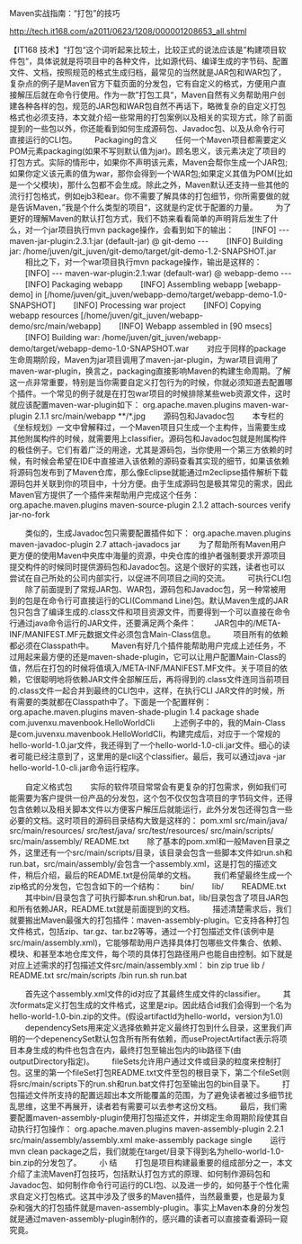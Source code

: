 Maven实战指南：“打包”的技巧

http://tech.it168.com/a2011/0623/1208/000001208653_all.shtml

【IT168 技术】“打包“这个词听起来比较土，比较正式的说法应该是”构建项目软件包“，具体说就是将项目中的各种文件，比如源代码、编译生成的字节码、配置文件、文档，按照规范的格式生成归档，最常见的当然就是JAR包和WAR包了，复杂点的例子是Maven官方下载页面的分发包，它有自定义的格式，方便用户直接解压后就在命令行使用。作为一款”打包工具“，Maven自然有义务帮助用户创建各种各样的包，规范的JAR包和WAR包自然不再话下，略微复杂的自定义打包格式也必须支持，本文就介绍一些常用的打包案例以及相关的实现方式，除了前面提到的一些包以外，你还能看到如何生成源码包、Javadoc包、以及从命令行可直接运行的CLI包。
　　Packaging的含义
　　任何一个Maven项目都需要定义POM元素packaging(如果不写则默认值为jar)。顾名思义，该元素决定了项目的打包方式。实际的情形中，如果你不声明该元素，Maven会帮你生成一个JAR包;如果你定义该元素的值为war，那你会得到一个WAR包;如果定义其值为POM(比如是一个父模块)，那什么包都不会生成。除此之外，Maven默认还支持一些其他的流行打包格式，例如ejb3和ear。你不需要了解具体的打包细节，你所需要做的就是告诉Maven，”我是个什么类型的项目“，这就是约定优于配置的力量。
　　为了更好的理解Maven的默认打包方式，我们不妨来看看简单的声明背后发生了什么，对一个jar项目执行mvn package操作，会看到如下的输出：
　　[INFO] --- maven-jar-plugin:2.3.1:jar (default-jar) @ git-demo ---
　　[INFO] Building jar: /home/juven/git_juven/git-demo/target/git-demo-1.2-SNAPSHOT.jar
　　相比之下，对一个war项目执行mvn package操作，输出是这样的：
　　[INFO] --- maven-war-plugin:2.1:war (default-war) @ webapp-demo ---
　　[INFO] Packaging webapp
　　[INFO] Assembling webapp [webapp-demo] in [/home/juven/git_juven/webapp-demo/target/webapp-demo-1.0-SNAPSHOT]
　　[INFO] Processing war project
　　[INFO] Copying webapp resources [/home/juven/git_juven/webapp-demo/src/main/webapp]
　　[INFO] Webapp assembled in [90 msecs]
　　[INFO] Building war: /home/juven/git_juven/webapp-demo/target/webapp-demo-1.0-SNAPSHOT.war
　　对应于同样的package生命周期阶段，Maven为jar项目调用了maven-jar-plugin，为war项目调用了maven-war-plugin，换言之，packaging直接影响Maven的构建生命周期。了解这一点非常重要，特别是当你需要自定义打包行为的时候，你就必须知道去配置哪个插件。一个常见的例子就是在打包war项目的时候排除某些web资源文件，这时就应该配置maven-war-plugin如下：
<plugin>
<groupId>org.apache.maven.plugins</groupId>
<artifactId>maven-war-plugin</artifactId>
<version>2.1.1</version>
<configuration>
<webResources>
<resource> <directory>src/main/webapp</directory>
<excludes>
<exclude>**/*.jpg</exclude>
</excludes>
</resource>
</webResources>
</configuration>
</plugin>
　　源码包和Javadoc包
　　本专栏的《坐标规划》一文中曾解释过，一个Maven项目只生成一个主构件，当需要生成其他附属构件的时候，就需要用上classifier。源码包和Javadoc包就是附属构件的极佳例子。它们有着广泛的用途，尤其是源码包，当你使用一个第三方依赖的时候，有时候会希望在IDE中直接进入该依赖的源码查看其实现的细节，如果该依赖将源码包发布到了Maven仓库，那么像Eclipse就能通过m2eclipse插件解析下载源码包并关联到你的项目中，十分方便。由于生成源码包是极其常见的需求，因此Maven官方提供了一个插件来帮助用户完成这个任务：
<plugin>
<groupId>org.apache.maven.plugins</groupId>
<artifactId>maven-source-plugin</artifactId>
<version>2.1.2</version>
<executions>
<execution>
<id>attach-sources</id>
<phase>verify</phase>
<goals>
<goal>jar-no-fork</goal>
</goals>
</execution>
</executions>
</plugin>

　　类似的，生成Javadoc包只需要配置插件如下：
<plugin> 
<groupId>org.apache.maven.plugins</groupId>
<artifactId>maven-javadoc-plugin</artifactId>
<version>2.7</version>
<executions>
<execution>
<id>attach-javadocs</id>
<goals>
<goal>jar</goal>
</goals>
</execution>
</executions>
</plugin>
　　为了帮助所有Maven用户更方便的使用Maven中央库中海量的资源，中央仓库的维护者强制要求开源项目提交构件的时候同时提供源码包和Javadoc包。这是个很好的实践，读者也可以尝试在自己所处的公司内部实行，以促进不同项目之间的交流。
　　可执行CLI包
　　除了前面提到了常规JAR包、WAR包，源码包和Javadoc包，另一种常被用到的包是在命令行可直接运行的CLI(Command Line)包。默认Maven生成的JAR包只包含了编译生成的.class文件和项目资源文件，而要得到一个可以直接在命令行通过java命令运行的JAR文件，还要满足两个条件：
　　JAR包中的/META-INF/MANIFEST.MF元数据文件必须包含Main-Class信息。
　　项目所有的依赖都必须在Classpath中。
　　Maven有好几个插件能帮助用户完成上述任务，不过用起来最方便的还是maven-shade-plugin，它可以让用户配置Main-Class的值，然后在打包的时候将值填入/META-INF/MANIFEST.MF文件。关于项目的依赖，它很聪明地将依赖JAR文件全部解压后，再将得到的.class文件连同当前项目的.class文件一起合并到最终的CLI包中，这样，在执行CLI JAR文件的时候，所有需要的类就都在Classpath中了。下面是一个配置样例：
<plugin>
<groupId>org.apache.maven.plugins</groupId>
<artifactId>maven-shade-plugin</artifactId>
<version>1.4</version>
<executions>
<execution>
<phase>package</phase>
<goals>
<goal>shade</goal>
</goals>
<configuration>
<transformers>
<transformer implementation="org.apache.maven.plugins.shade.resource.ManifestResourceTransformer">
<mainClass>com.juvenxu.mavenbook.HelloWorldCli</mainClass>
</transformer>
</transformers>
</configuration>
</execution>
</executions>
</plugin>
　　上述例子中的，我的Main-Class是com.juvenxu.mavenbook.HelloWorldCli，构建完成后，对应于一个常规的hello-world-1.0.jar文件，我还得到了一个hello-world-1.0-cli.jar文件。细心的读者可能已经注意到了，这里用的是cli这个classifier。最后，我可以通过java -jar hello-world-1.0-cli.jar命令运行程序。

　　自定义格式包
　　实际的软件项目常常会有更复杂的打包需求，例如我们可能需要为客户提供一份产品的分发包，这个包不仅仅包含项目的字节码文件，还得包含依赖以及相关脚本文件以方便客户解压后就能运行，此外分发包还得包含一些必要的文档。这时项目的源码目录结构大致是这样的：
pom.xml
src/main/java/
src/main/resources/
src/test/java/
src/test/resources/
src/main/scripts/
src/main/assembly/
README.txt
　　除了基本的pom.xml和一般Maven目录之外，这里还有一个src/main/scripts/目录，该目录会包含一些脚本文件如run.sh和run.bat，src/main/assembly/会包含一个assembly.xml，这是打包的描述文件，稍后介绍，最后的README.txt是份简单的文档。
　　我们希望最终生成一个zip格式的分发包，它包含如下的一个结构：
　　bin/
　　lib/
　　README.txt
　　其中bin/目录包含了可执行脚本run.sh和run.bat，lib/目录包含了项目JAR包和所有依赖JAR，README.txt就是前面提到的文档。
　　描述清楚需求后，我们就要搬出Maven最强大的打包插件：maven-assembly-plugin。它支持各种打包文件格式，包括zip、tar.gz、tar.bz2等等，通过一个打包描述文件(该例中是src/main/assembly.xml)，它能够帮助用户选择具体打包哪些文件集合、依赖、模块、和甚至本地仓库文件，每个项的具体打包路径用户也能自由控制。如下就是对应上述需求的打包描述文件src/main/assembly.xml：
<assembly>
<id>bin</id>
<formats>
<format>zip</format>
</formats>
<dependencySets>
<dependencySet>
<useProjectArtifact>true</useProjectArtifact>
<outputDirectory>lib</outputDirectory>
</dependencySet>
</dependencySets>
<fileSets>
<fileSet>
<outputDirectory>/</outputDirectory>
<includes>
<include>README.txt</include>
</includes>
</fileSet>
<fileSet>
<directory>src/main/scripts</directory>
<outputDirectory>/bin</outputDirectory>
<includes>
<include>run.sh</include>
<include>run.bat</include>
</includes>
</fileSet>
</fileSets>
</assembly>

　　首先这个assembly.xml文件的id对应了其最终生成文件的classifier。
　　其次formats定义打包生成的文件格式，这里是zip。因此结合id我们会得到一个名为hello-world-1.0-bin.zip的文件。(假设artifactId为hello-world，version为1.0)
　　dependencySets用来定义选择依赖并定义最终打包到什么目录，这里我们声明的一个depenencySet默认包含所有所有依赖，而useProjectArtifact表示将项目本身生成的构件也包含在内，最终打包至输出包内的lib路径下(由outputDirectory指定)。
　　fileSets允许用户通过文件或目录的粒度来控制打包。这里的第一个fileSet打包README.txt文件至包的根目录下，第二个fileSet则将src/main/scripts下的run.sh和run.bat文件打包至输出包的bin目录下。
　　打包描述文件所支持的配置远超出本文所能覆盖的范围，为了避免读者被过多细节扰乱思维，这里不再展开，读者若有需要可以去参考这份文档。
　　最后，我们需要配置maven-assembly-plugin使用打包描述文件，并绑定生命周期阶段使其自动执行打包操作：
<plugin>
<groupId>org.apache.maven.plugins</groupId>
<artifactId>maven-assembly-plugin</artifactId>
<version>2.2.1</version>
<configuration>
<descriptors>
<descriptor>src/main/assembly/assembly.xml</descriptor>
</descriptors>
</configuration>
<executions>
<execution>
<id>make-assembly</id>
<phase>package</phase>
<goals>
<goal>single</goal>
</goals>
</execution>
</executions>
</plugin>
　　运行mvn clean package之后，我们就能在target/目录下得到名为hello-world-1.0-bin.zip的分发包了。
　　小 结
　　打包是项目构建最重要的组成部分之一，本文介绍了主流Maven打包技巧，包括默认打包方式的原理、如何制作源码包和Javadoc包、如何制作命令行可运行的CLI包、以及进一步的，如何基于个性化需求自定义打包格式。这其中涉及了很多的Maven插件，当然最重要，也是最为复杂和强大的打包插件就是maven-assembly-plugin。事实上Maven本身的分发包就是通过maven-assembly-plugin制作的，感兴趣的读者可以直接查看源码一窥究竟。

